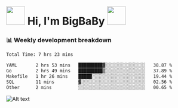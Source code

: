 <!-- Title -->
<h1>
    <img src="https://media.tenor.com/TlyRveJkgo4AAAAi/cloud-cloud-strife.gif" width="50"/>
    Hi, I'm BigBaBy
    <img src="https://media.tenor.com/TlyRveJkgo4AAAAi/cloud-cloud-strife.gif" width="50"/>
</h1>

<h3> 📊 Weekly development breakdown </h3>
<!-- waka-readme-stats -->

<!--START_SECTION:waka-->

```txt
Total Time: 7 hrs 23 mins

YAML       2 hrs 53 mins   █████████▓░░░░░░░░░░░░░░░   38.87 %
Go         2 hrs 49 mins   █████████▒░░░░░░░░░░░░░░░   37.89 %
Makefile   1 hr 26 mins    █████░░░░░░░░░░░░░░░░░░░░   19.44 %
SQL        11 mins         ▓░░░░░░░░░░░░░░░░░░░░░░░░   02.56 %
Other      2 mins          ░░░░░░░░░░░░░░░░░░░░░░░░░   00.65 %
```

<!--END_SECTION:waka-->

![Alt text](https://spotify-recently-played-readme.vercel.app/api?user=21b7yx6vkj66csord5swswvza&count=10&width=1000)
